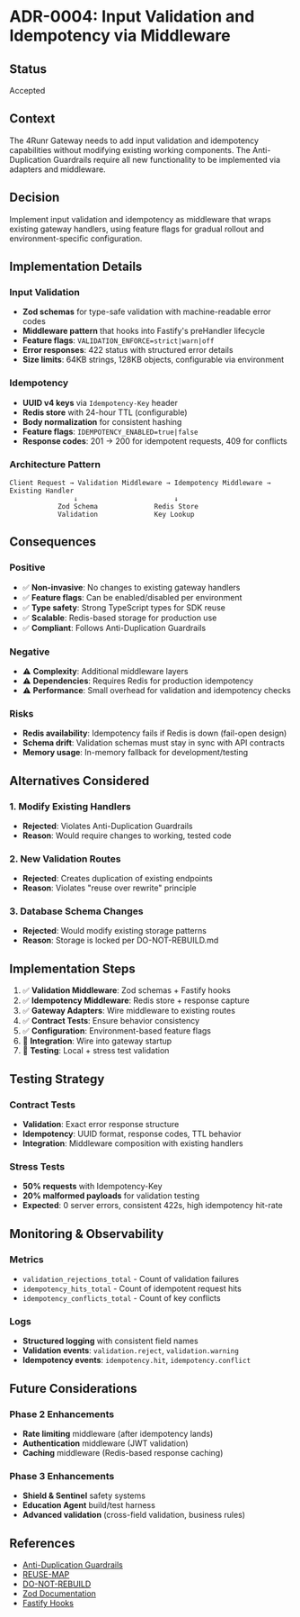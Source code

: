 # ADR-0004: Input Validation and Idempotency via Middleware

## Status
Accepted

## Context
The 4Runr Gateway needs to add input validation and idempotency capabilities without modifying existing working components. The Anti-Duplication Guardrails require all new functionality to be implemented via adapters and middleware.

## Decision
Implement input validation and idempotency as middleware that wraps existing gateway handlers, using feature flags for gradual rollout and environment-specific configuration.

## Implementation Details

### Input Validation
- **Zod schemas** for type-safe validation with machine-readable error codes
- **Middleware pattern** that hooks into Fastify's preHandler lifecycle
- **Feature flags**: `VALIDATION_ENFORCE=strict|warn|off`
- **Error responses**: 422 status with structured error details
- **Size limits**: 64KB strings, 128KB objects, configurable via environment

### Idempotency
- **UUID v4 keys** via `Idempotency-Key` header
- **Redis store** with 24-hour TTL (configurable)
- **Body normalization** for consistent hashing
- **Feature flags**: `IDEMPOTENCY_ENABLED=true|false`
- **Response codes**: 201 → 200 for idempotent requests, 409 for conflicts

### Architecture Pattern
```
Client Request → Validation Middleware → Idempotency Middleware → Existing Handler
                ↓                        ↓
            Zod Schema              Redis Store
            Validation              Key Lookup
```

## Consequences

### Positive
- ✅ **Non-invasive**: No changes to existing gateway handlers
- ✅ **Feature flags**: Can be enabled/disabled per environment
- ✅ **Type safety**: Strong TypeScript types for SDK reuse
- ✅ **Scalable**: Redis-based storage for production use
- ✅ **Compliant**: Follows Anti-Duplication Guardrails

### Negative
- ⚠️ **Complexity**: Additional middleware layers
- ⚠️ **Dependencies**: Requires Redis for production idempotency
- ⚠️ **Performance**: Small overhead for validation and idempotency checks

### Risks
- **Redis availability**: Idempotency fails if Redis is down (fail-open design)
- **Schema drift**: Validation schemas must stay in sync with API contracts
- **Memory usage**: In-memory fallback for development/testing

## Alternatives Considered

### 1. Modify Existing Handlers
- **Rejected**: Violates Anti-Duplication Guardrails
- **Reason**: Would require changes to working, tested code

### 2. New Validation Routes
- **Rejected**: Creates duplication of existing endpoints
- **Reason**: Violates "reuse over rewrite" principle

### 3. Database Schema Changes
- **Rejected**: Would modify existing storage patterns
- **Reason**: Storage is locked per DO-NOT-REBUILD.md

## Implementation Steps

1. ✅ **Validation Middleware**: Zod schemas + Fastify hooks
2. ✅ **Idempotency Middleware**: Redis store + response capture
3. ✅ **Gateway Adapters**: Wire middleware to existing routes
4. ✅ **Contract Tests**: Ensure behavior consistency
5. ✅ **Configuration**: Environment-based feature flags
6. 🔄 **Integration**: Wire into gateway startup
7. 🔄 **Testing**: Local + stress test validation

## Testing Strategy

### Contract Tests
- **Validation**: Exact error response structure
- **Idempotency**: UUID format, response codes, TTL behavior
- **Integration**: Middleware composition with existing handlers

### Stress Tests
- **50% requests** with Idempotency-Key
- **20% malformed payloads** for validation testing
- **Expected**: 0 server errors, consistent 422s, high idempotency hit-rate

## Monitoring & Observability

### Metrics
- `validation_rejections_total` - Count of validation failures
- `idempotency_hits_total` - Count of idempotent request hits
- `idempotency_conflicts_total` - Count of key conflicts

### Logs
- **Structured logging** with consistent field names
- **Validation events**: `validation.reject`, `validation.warning`
- **Idempotency events**: `idempotency.hit`, `idempotency.conflict`

## Future Considerations

### Phase 2 Enhancements
- **Rate limiting** middleware (after idempotency lands)
- **Authentication** middleware (JWT validation)
- **Caching** middleware (Redis-based response caching)

### Phase 3 Enhancements
- **Shield & Sentinel** safety systems
- **Education Agent** build/test harness
- **Advanced validation** (cross-field validation, business rules)

## References

- [Anti-Duplication Guardrails](../ANTI-DUPLICATION-GUARDRAILS.md)
- [REUSE-MAP](../REUSE-MAP.md)
- [DO-NOT-REBUILD](../DO-NOT-REBUILD.md)
- [Zod Documentation](https://zod.dev/)
- [Fastify Hooks](https://www.fastify.io/docs/latest/Reference/Hooks/)
